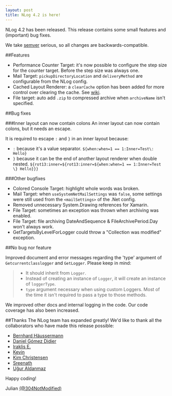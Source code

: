 ```yaml
---
layout: post
title: NLog 4.2 is here!
---
```


NLog 4.2 has been released. This release contains some small features and (important) bug fixes.

We take [semver](http://semver.org/) serious, so all changes are backwards-compatible. 

##Features 

- Performance Counter Target: it's now possible to configure the step size for the counter target. Before the step size was always one.
- Mail Target: `pickupDirectoryLocation` and `deliveryMethod` are configurable from the NLog config.
- Cached Layout Renderer: a `clearCache` option has been added for more control over clearing the cache. See [wiki](https://github.com/NLog/NLog/wiki/Cached-Layout-Renderer). 
- File target: auto add `.zip` to compressed archive  when `archiveName` isn't specified. 

##Bug fixes

###Inner layout can now contain colons
An inner layout can now contain colons, but it needs an escape.

It is required to escape `:` and `}` in an inner layout because: 

- `:` because it's a value separator. `${when:when=1 == 1:Inner=Test\: Hello}`
- `}` because it can be the end of another layout renderer when double nested.  `${rot13:inner=${rot13:inner=${when:when=1 == 1:Inner=Test \} Hello}}}`


###Other bugfixes

- Colored Console Target: highlight whole words was broken.
- Mail Target: when `useSystemNetMailSettings` was `false`, some settings were still used from the `<mailSettings>` of the .Net config.
- Removed unnecessary System.Drawing references for Xamarin.
- File Target: sometimes an exception was thrown when archiving was enabled.
- File Target: file archiving DateAndSequence & FileArchivePeriod.Day won't always work.
- GetTargetsByLevelForLogger could throw a "Collection was modified" exception. 


##No bug nor feature 



Improved document and error messages regarding the 'type' argument of `Getcurrentclasslogger` and `GetLogger`. 
Please keep in mind:

>  - It should inherit from `Logger`.
>  - Instead of creating an instance of `Logger`, it will create an instance of `loggerType`.
>  - `type` argument necessary when using custom Loggers. Most of the time it isn't required to pass a type to those methods.

We improved other docs and internal logging in the code. Our code coverage has also been increased.

##Thanks
The NLog team has expanded greatly! We'd like to thank all the collaborators who have made this release possible:

- [Bernhard Häussermann](https://github.com/bhaeussermann)
- [Daniel Gómez Didier](https://github.com/dnlgmzddr)
- [Iraklis E.](https://github.com/ie-zero)
- [Kevin](https://github.com/kevindaub)
- [Kim Christensen](https://github.com/Xharze)
- [Sreenath](https://github.com/Page-Not-Found)
- [Uğur Aldanmaz](https://github.com/UgurAldanmaz)

Happy coding!

Julian [(@304NotModified)](https://github.com/304NotModified)

